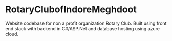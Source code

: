 # RotaryClubofIndoreMeghdoot 

Website codebase for non a profit organization Rotary Club.
Built using front end stack with backend in C#/ASP.Net and database hosting using azure cloud.
